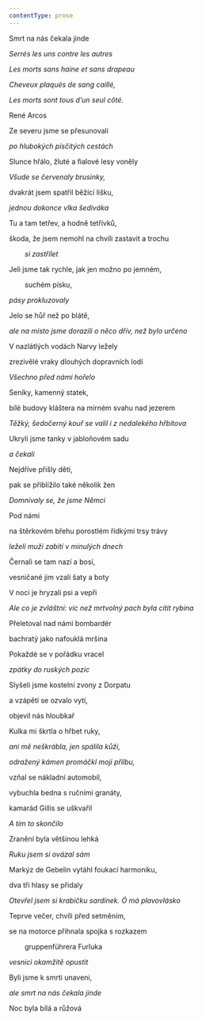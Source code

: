 ```yaml
---
contentType: prose
---
```


Smrt na nás čekala jinde

_Serrés les uns contre les autres_

_Les morts sans haine et sans drapeau_

_Cheveux plaqués de sang caillé,_

_Les morts sont tous d’un seul côté._

René Arcos

Ze severu jsme se přesunovali

_po hlubokých písčitých cestách_

Slunce hřálo, žluté a fialové lesy voněly

_Všude se červenaly brusinky,_

dvakrát jsem spatřil běžící lišku,

_jednou dokonce vlka šediváka_

Tu a tam tetřev, a hodně tetřívků,

škoda, že jsem nemohl na chvíli zastavit a trochu

        _si zastřílet_

Jeli jsme tak rychle, jak jen možno po jemném,

        suchém písku,

_pásy prokluzovaly_

Jelo se hůř než po blátě,

_ale na místo jsme dorazili o něco dřív, než bylo určeno_

V nazlátlých vodách Narvy ležely

zrezivělé vraky dlouhých dopravních lodí

_Všechno před námi hořelo_

Seníky, kamenný statek,

bílé budovy kláštera na mírném svahu nad jezerem

_Těžký, šedočerný kouř se valil i z nedalekého hřbitova_

Ukryli jsme tanky v jabloňovém sadu

_a čekali_

Nejdříve přišly děti,

pak se přiblížilo také několik žen

_Domnívaly se, že jsme Němci_

Pod námi

na štěrkovém břehu porostlém řídkými trsy trávy

_leželi muži zabití v minulých dnech_

Černali se tam nazí a bosí,

vesničané jim vzali šaty a boty

V noci je hryzali psi a vepři

_Ale co je zvláštní: víc než mrtvolný pach byla cítit rybina_

Přeletoval nad námi bombardér

bachratý jako nafouklá mršina

Pokaždé se v pořádku vracel

_zpátky do ruských pozic_

Slyšeli jsme kostelní zvony z Dorpatu

a vzápětí se ozvalo vytí,

objevil nás hloubkař

Kulka mi škrtla o hřbet ruky,

_ani mě neškrábla, jen spálila kůži,_

_odražený kámen promáčkl moji přilbu,_

vzňal se nákladní automobil,

vybuchla bedna s ručními granáty,

kamarád Gillis se uškvařil

_A tím to skončilo_

Zranění byla většinou lehká

_Ruku jsem si ovázal sám_

Markýz de Gebelin vytáhl foukací harmoniku,

dva tři hlasy se přidaly

_Otevřel jsem si krabičku sardinek. Ó má plavovlásko_

Teprve večer, chvíli před setměním,

se na motorce přihnala spojka s rozkazem

        gruppenführera Furluka

_vesnici okamžitě opustit_

Byli jsme k smrti unaveni,

_ale smrt na nás čekala jinde_

Noc byla bílá a růžová
